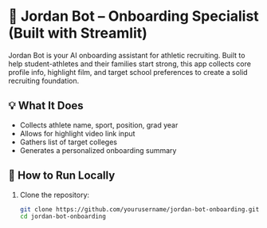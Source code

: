 # 🏀 Jordan Bot – Onboarding Specialist (Built with Streamlit)

Jordan Bot is your AI onboarding assistant for athletic recruiting. Built to help student-athletes and their families start strong, this app collects core profile info, highlight film, and target school preferences to create a solid recruiting foundation.

## 💡 What It Does

- Collects athlete name, sport, position, grad year  
- Allows for highlight video link input  
- Gathers list of target colleges  
- Generates a personalized onboarding summary  

## 🚀 How to Run Locally

1. Clone the repository:
   ```bash
   git clone https://github.com/yourusername/jordan-bot-onboarding.git
   cd jordan-bot-onboarding
